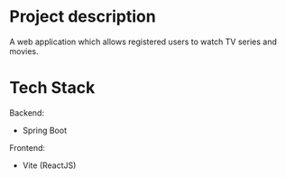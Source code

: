 # Project description
A web application which allows registered users to watch TV series and movies.

# Tech Stack
Backend:
- Spring Boot

Frontend:
- Vite (ReactJS)
